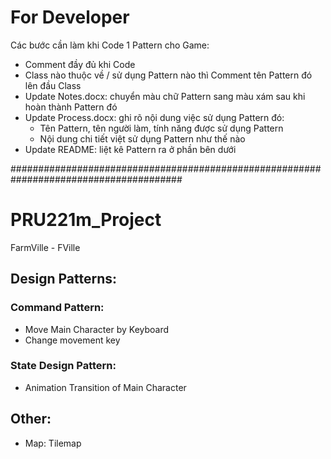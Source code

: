 # For Developer
Các bước cần làm khi Code 1 Pattern cho Game:
 - Comment đầy đủ khi Code
 - Class nào thuộc về / sử dụng Pattern nào thì Comment tên Pattern đó lên đầu Class
 - Update Notes.docx: chuyển màu chữ Pattern sang màu xám sau khi hoàn thành Pattern đó
 - Update Process.docx: ghi rõ nội dung việc sử dụng Pattern đó:
   + Tên Pattern, tên người làm, tính năng được sử dụng Pattern
   + Nội dung chi tiết việt sử dụng Pattern như thế nào
 - Update README: liệt kê Pattern ra ở phần bên dưới
 
 #######################################################################################

# PRU221m_Project
FarmVille - FVille

## Design Patterns:
### Command Pattern:
 - Move Main Character by Keyboard
 - Change movement key

### State Design Pattern:
 - Animation Transition of Main Character

## Other:
 - Map: Tilemap
